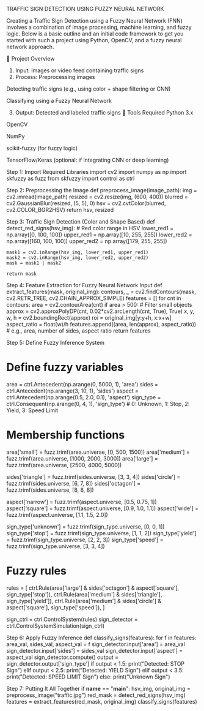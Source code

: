 TRAFFIC SIGN DETECTION USING FUZZY NEURAL NETWORK

Creating a Traffic Sign Detection using a Fuzzy Neural Network (FNN) involves a combination of image processing, machine learning, and fuzzy logic. Below is a basic outline and an initial code framework to get you started with such a project using Python, OpenCV, and a fuzzy neural network approach.

🧠 Project Overview
1. Input: Images or video feed containing traffic signs
2. Process:
Preprocessing images

Detecting traffic signs (e.g., using color + shape filtering or CNN)

Classifying using a Fuzzy Neural Network

3. Output: Detected and labeled traffic signs
🔧 Tools Required
Python 3.x

OpenCV

NumPy

scikit-fuzzy (for fuzzy logic)

TensorFlow/Keras (optional: if integrating CNN or deep learning)

Step 1: Import Required Libraries
import cv2
import numpy as np
import skfuzzy as fuzz
from skfuzzy import control as ctrl


Step 2: Preprocessing the Image
def preprocess_image(image_path):
    img = cv2.imread(image_path)
    resized = cv2.resize(img, (600, 400))
    blurred = cv2.GaussianBlur(resized, (5, 5), 0)
    hsv = cv2.cvtColor(blurred, cv2.COLOR_BGR2HSV)
    return hsv, resized

    
Step 3: Traffic Sign Detection (Color and Shape Based)
def detect_red_signs(hsv_img):
    # Red color range in HSV
    lower_red1 = np.array([0, 100, 100])
    upper_red1 = np.array([10, 255, 255])
    lower_red2 = np.array([160, 100, 100])
    upper_red2 = np.array([179, 255, 255])
    
    mask1 = cv2.inRange(hsv_img, lower_red1, upper_red1)
    mask2 = cv2.inRange(hsv_img, lower_red2, upper_red2)
    mask = mask1 | mask2

    return mask

    
Step 4: Feature Extraction for Fuzzy Neural Network Input
def extract_features(mask, original_img):
    contours, _ = cv2.findContours(mask, cv2.RETR_TREE, cv2.CHAIN_APPROX_SIMPLE)
    features = []
    for cnt in contours:
        area = cv2.contourArea(cnt)
        if area > 500:  # Filter small objects
            approx = cv2.approxPolyDP(cnt, 0.02*cv2.arcLength(cnt, True), True)
            x, y, w, h = cv2.boundingRect(approx)
            roi = original_img[y:y+h, x:x+w]
            aspect_ratio = float(w)/h
            features.append((area, len(approx), aspect_ratio))  # e.g., area, number of sides, aspect ratio
    return features

    
Step 5: Define Fuzzy Inference System
# Define fuzzy variables
area = ctrl.Antecedent(np.arange(0, 5000, 1), 'area')
sides = ctrl.Antecedent(np.arange(3, 10, 1), 'sides')
aspect = ctrl.Antecedent(np.arange(0.5, 2.0, 0.1), 'aspect')
sign_type = ctrl.Consequent(np.arange(0, 4, 1), 'sign_type')  # 0: Unknown, 1: Stop, 2: Yield, 3: Speed Limit

# Membership functions
area['small'] = fuzz.trimf(area.universe, [0, 500, 1500])
area['medium'] = fuzz.trimf(area.universe, [1000, 2000, 3000])
area['large'] = fuzz.trimf(area.universe, [2500, 4000, 5000])

sides['triangle'] = fuzz.trimf(sides.universe, [3, 3, 4])
sides['circle'] = fuzz.trimf(sides.universe, [6, 7, 8])
sides['octagon'] = fuzz.trimf(sides.universe, [8, 8, 8])

aspect['narrow'] = fuzz.trimf(aspect.universe, [0.5, 0.75, 1])
aspect['square'] = fuzz.trimf(aspect.universe, [0.9, 1.0, 1.1])
aspect['wide'] = fuzz.trimf(aspect.universe, [1.1, 1.5, 2.0])

sign_type['unknown'] = fuzz.trimf(sign_type.universe, [0, 0, 1])
sign_type['stop'] = fuzz.trimf(sign_type.universe, [1, 1, 2])
sign_type['yield'] = fuzz.trimf(sign_type.universe, [2, 2, 3])
sign_type['speed'] = fuzz.trimf(sign_type.universe, [3, 3, 4])

# Fuzzy rules
rules = [
    ctrl.Rule(area['large'] & sides['octagon'] & aspect['square'], sign_type['stop']),
    ctrl.Rule(area['medium'] & sides['triangle'], sign_type['yield']),
    ctrl.Rule(area['medium'] & sides['circle'] & aspect['square'], sign_type['speed']),
]

sign_ctrl = ctrl.ControlSystem(rules)
sign_detector = ctrl.ControlSystemSimulation(sign_ctrl)


Step 6: Apply Fuzzy Inference
def classify_signs(features):
    for f in features:
        area_val, sides_val, aspect_val = f
        sign_detector.input['area'] = area_val
        sign_detector.input['sides'] = sides_val
        sign_detector.input['aspect'] = aspect_val
        sign_detector.compute()
        output = sign_detector.output['sign_type']
        if output < 1.5:
            print("Detected: STOP Sign")
        elif output < 2.5:
            print("Detected: YIELD Sign")
        elif output < 3.5:
            print("Detected: SPEED LIMIT Sign")
        else:
            print("Unknown Sign")

            
Step 7: Putting It All Together
if __name__ == "__main__":
    hsv_img, original_img = preprocess_image("traffic.jpg")
    red_mask = detect_red_signs(hsv_img)
    features = extract_features(red_mask, original_img)
    classify_signs(features)






